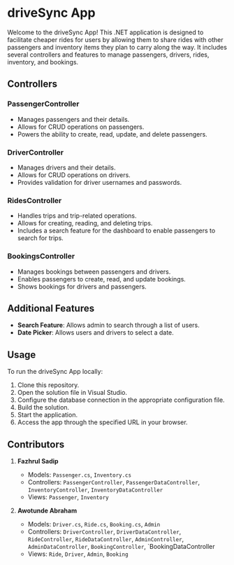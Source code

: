# driveSync App

Welcome to the driveSync App! This .NET application is designed to facilitate cheaper rides for users by allowing them to share rides with other passengers and inventory items they plan to carry along the way. It includes several controllers and features to manage passengers, drivers, rides, inventory, and bookings.

## Controllers

### PassengerController
- Manages passengers and their details.
- Allows for CRUD operations on passengers.
- Powers the ability to create, read, update, and delete passengers.

### DriverController
- Manages drivers and their details.
- Allows for CRUD operations on drivers.
- Provides validation for driver usernames and passwords.

### RidesController
- Handles trips and trip-related operations.
- Allows for creating, reading, and deleting trips.
- Includes a search feature for the dashboard to enable passengers to search for trips.

### BookingsController
- Manages bookings between passengers and drivers.
- Enables passengers to create, read, and update bookings.
- Shows bookings for drivers and passengers.

## Additional Features

- **Search Feature**: Allows admin to search through a list of users.
- **Date Picker**: Allows users and drivers to select a date.

## Usage

To run the driveSync App locally:

1. Clone this repository.
2. Open the solution file in Visual Studio.
3. Configure the database connection in the appropriate configuration file.
4. Build the solution.
5. Start the application.
6. Access the app through the specified URL in your browser.

## Contributors

1. **Fazhrul Sadip**
   - Models: `Passenger.cs`, `Inventory.cs`
   - Controllers: `PassengerController`, `PassengerDataController`, `InventoryController`, `InventoryDataController`
   - Views: `Passenger`, `Inventory`
   
2. **Awotunde Abraham**
   - Models: `Driver.cs`, `Ride.cs`, `Booking.cs`, `Admin`
   - Controllers: `DriverController`, `DriverDataController`, `RideController`, `RideDataController`, `AdminController`, `AdminDataController`, `BookingController`, `BookingDataController
   - Views: `Ride`, `Driver`, `Admin`, `Booking`
